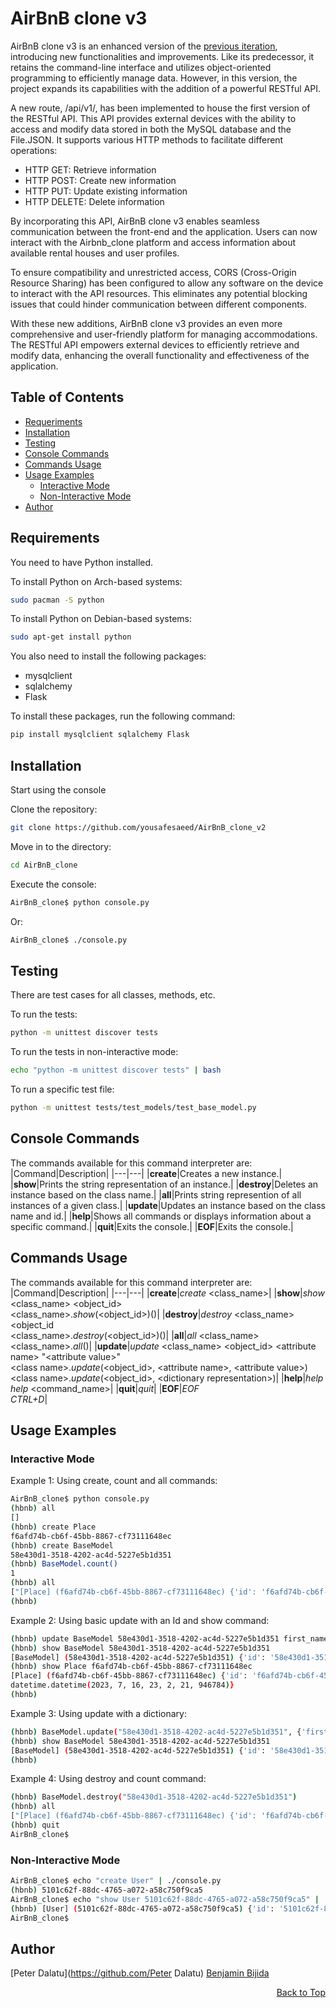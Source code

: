 <a name="readme-top"></a>

# AirBnB clone v3

AirBnB clone v3 is an enhanced version of the [previous iteration](https://github.com/yousafesaeed/AirBnB_clone_v2), introducing new functionalities and improvements. Like its predecessor, it retains the command-line interface and utilizes object-oriented programming to efficiently manage data. However, in this version, the project expands its capabilities with the addition of a powerful RESTful API.

A new route, /api/v1/, has been implemented to house the first version of the RESTful API. This API provides external devices with the ability to access and modify data stored in both the MySQL database and the File.JSON. It supports various HTTP methods to facilitate different operations:

- HTTP GET: Retrieve information
- HTTP POST: Create new information
- HTTP PUT: Update existing information
- HTTP DELETE: Delete information

By incorporating this API, AirBnB clone v3 enables seamless communication between the front-end and the application. Users can now interact with the Airbnb_clone platform and access information about available rental houses and user profiles.

To ensure compatibility and unrestricted access, CORS (Cross-Origin Resource Sharing) has been configured to allow any software on the device to interact with the API resources. This eliminates any potential blocking issues that could hinder communication between different components.

With these new additions, AirBnB clone v3 provides an even more comprehensive and user-friendly platform for managing accommodations. The RESTful API empowers external devices to efficiently retrieve and modify data, enhancing the overall functionality and effectiveness of the application.

## Table of Contents

-   [Requeriments](#requeriments)
-   [Installation](#installation)
-   [Testing](#testing)
-   [Console Commands](#console-commands)
-   [Commands Usage](#commands-usage)
-   [Usage Examples](#usage-examples)
    -   [Interactive Mode](#interactive-mode)
    -   [Non-Interactive Mode](#non-interactive-mode)
-   [Author](#author)

## Requirements

You need to have Python installed.

To install Python on Arch-based systems:

```bash
sudo pacman -S python
```

To install Python on Debian-based systems:

```bash
sudo apt-get install python
```

You also need to install the following packages:

- mysqlclient
- sqlalchemy
- Flask

To install these packages, run the following command:

```sh
pip install mysqlclient sqlalchemy Flask
```

## Installation

Start using the console

Clone the repository:

```bash
git clone https://github.com/yousafesaeed/AirBnB_clone_v2
```

Move in to the directory:

```bash
cd AirBnB_clone
```

Execute the console:

```bash
AirBnB_clone$ python console.py
```

Or:

```bash
AirBnB_clone$ ./console.py
```

## Testing

There are test cases for all classes, methods, etc.

To run the tests:

```bash
python -m unittest discover tests
```

To run the tests in non-interactive mode:

```bash
echo "python -m unittest discover tests" | bash
```

To run a specific test file:

```bash
python -m unittest tests/test_models/test_base_model.py
```

## Console Commands

The commands available for this command interpreter are:
|Command|Description|
|---|---|
|__create__|Creates a new instance.|
|__show__|Prints the string representation of an instance.|
|__destroy__|Deletes an instance based on the class name.|
|__all__|Prints string represention of all instances of a given class.|
|__update__|Updates an instance based on the class name and id.|
|__help__|Shows all commands or displays information about a specific command.|
|__quit__|Exits the console.|
|__EOF__|Exits the console.|

## Commands Usage

The commands available for this command interpreter are:
|Command|Description|
|---|---|
|__create__|_create_ &lt;class_name&gt;|
|__show__|_show_ &lt;class_name&gt; &lt;object_id&gt;<br>&lt;class_name&gt;._show_(&lt;object_id&gt;)()|
|__destroy__|_destroy_ &lt;class_name&gt; &lt;object_id<br>&lt;class_name&gt;._destroy_(&lt;object_id&gt;)()|
|__all__|_all_ &lt;class_name&gt;<br>&lt;class_name&gt;._all_()|
|__update__|_update_ &lt;class_name&gt; &lt;object_id&gt; &lt;attribute name&gt; "&lt;attribute value&gt;"<br>&lt;class name&gt;._update_(&lt;object_id&gt;, &lt;attribute name&gt;, &lt;attribute value&gt;)<br>&lt;class name&gt;._update_(&lt;object_id&gt;, &lt;dictionary representation&gt;)|
|__help__|_help_<br>_help_ &lt;command_name&gt;|
|__quit__|_quit_|
|__EOF__|_EOF_<br>_CTRL+D_|

## Usage Examples

### Interactive Mode

Example 1: Using create, count and all commands:

```bash
AirBnB_clone$ python console.py
(hbnb) all
[]
(hbnb) create Place
f6afd74b-cb6f-45bb-8867-cf73111648ec
(hbnb) create BaseModel
58e430d1-3518-4202-ac4d-5227e5b1d351
(hbnb) BaseModel.count()
1
(hbnb) all
["[Place] (f6afd74b-cb6f-45bb-8867-cf73111648ec) {'id': 'f6afd74b-cb6f-45bb-8867-cf73111648ec', 'created_at': datetime.datetime(2023, 7, 16, 23, 2, 21, 946784), 'updated_at': datetime.datetime(2023, 7, 16, 23, 2, 21, 946784)}", "[BaseModel] (58e430d1-3518-4202-ac4d-5227e5b1d351) {'id': '58e430d1-3518-4202-ac4d-5227e5b1d351', 'created_at': datetime.datetime(2023, 7, 16, 23, 2, 34, 299874), 'updated_at': datetime.datetime(2023, 7, 16, 23, 2, 34, 299874)}"]
(hbnb)
```

Example 2: Using basic update with an Id and show command:

```bash
(hbnb) update BaseModel 58e430d1-3518-4202-ac4d-5227e5b1d351 first_name "Value"
(hbnb) show BaseModel 58e430d1-3518-4202-ac4d-5227e5b1d351
[BaseModel] (58e430d1-3518-4202-ac4d-5227e5b1d351) {'id': '58e430d1-3518-4202-ac4d-5227e5b1d351', 'created_at': datetime.datetime(2023, 7, 16, 23, 2, 34, 299874), 'updated_at': datetime.datetime(2023, 7, 16, 23, 2, 34, 299874), 'first_name': 'Value'}
(hbnb) show Place f6afd74b-cb6f-45bb-8867-cf73111648ec
[Place] (f6afd74b-cb6f-45bb-8867-cf73111648ec) {'id': 'f6afd74b-cb6f-45bb-8867-cf73111648ec', 'created_at': datetime.datetime(2023, 7, 16, 23, 2, 21, 946784), 'updated_at':
datetime.datetime(2023, 7, 16, 23, 2, 21, 946784)}
(hbnb)
```

Example 3: Using update with a dictionary:

```bash
(hbnb) BaseModel.update("58e430d1-3518-4202-ac4d-5227e5b1d351", {'first_name': "yousef", 'age': 21})
(hbnb) show BaseModel 58e430d1-3518-4202-ac4d-5227e5b1d351
[BaseModel] (58e430d1-3518-4202-ac4d-5227e5b1d351) {'id': '58e430d1-3518-4202-ac4d-5227e5b1d351', 'created_at': datetime.datetime(2023, 7, 16, 23, 2, 34, 299874), 'updated_at': datetime.datetime(2023, 7, 16, 23, 2, 34, 299874), 'first_name': 'yousef', 'age': 21}
(hbnb)
```

Example 4: Using destroy and count command:

```bash
(hbnb) BaseModel.destroy("58e430d1-3518-4202-ac4d-5227e5b1d351")
(hbnb) all
["[Place] (f6afd74b-cb6f-45bb-8867-cf73111648ec) {'id': 'f6afd74b-cb6f-45bb-8867-cf73111648ec', 'created_at': datetime.datetime(2023, 7, 16, 23, 2, 21, 946784), 'updated_at': datetime.datetime(2023, 7, 16, 23, 2, 21, 946784)}"]
(hbnb) quit
AirBnB_clone$
```

### Non-Interactive Mode

```bash
AirBnB_clone$ echo "create User" | ./console.py
(hbnb) 5101c62f-88dc-4765-a072-a58c750f9ca5
AirBnB_clone$ echo "show User 5101c62f-88dc-4765-a072-a58c750f9ca5" | ./console.py
(hbnb) [User] (5101c62f-88dc-4765-a072-a58c750f9ca5) {'id': '5101c62f-88dc-4765-a072-a58c750f9ca5', 'created_at': datetime.datetime(2023, 7, 16, 23, 12, 41, 102504), 'updated_at': datetime.datetime(2023, 7, 16, 23, 12, 41, 103200)}
AirBnB_clone$
```

## Author

[Peter Dalatu](https://github.com/Peter Dalatu)
[Benjamin Bijida](https://github.com/Benbiji)

<p align="right"><a href="#readme-top">Back to Top</a></p>
